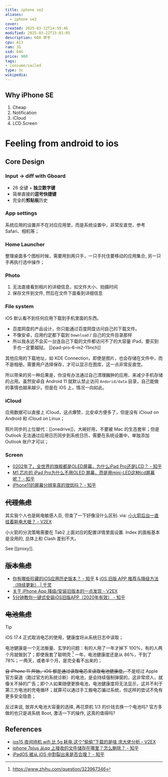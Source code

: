 ```yaml
---
title: iphone se2
aliases:
  - iphone se2
cover: 
created: 2025-03-22T14:59:46
modified: 2025-03-22T15:01:05
description: 600 转手
cpu: A13
ram: 3G
ssd: 64G
price: 900
tags: 
- consume/sailed
type: 3c
wikipedia:
---
```


## Why iPhone SE

1. Cheap
2. Notification
3. iCloud
4. LCD Screen


# Feeling from android to ios

## Core Design

### Input -> diff with Gboard

- 26 全键 + **独立数字键**
- 简单直接的**逗号快捷键**
- 完全的**剪贴板**历史

### App settings

系统应用的设置并不在对应应用里，而是系统设置中，非常反直觉，参考 Safari、相机等；

### Home Launcher

整理桌面多个图标时候，需要用到两只手，一只手托住要移动的应用集合, 另一只手再执行选中操作；

### Photo

1. 无法直接看到相片的详细信息，如文件大小、拍摄时间
2. 保存文件到文件, 然后在文件下面看到详细信息

### File system

iOS 默认看不到任何应用下载到手机里面的东西。

- 百度网盘的产品设计，你只能通过百度网盘访问自己的下载文件。
- 不像安卓，应用约定都下载到 `Download` / 自己的文件目录那样
- 所以我永远不会买一台连自己下载的文件都访问不了的大容量 iPad，要买到手也一定要越狱。 [[ipad-pro-6-m2-11inch]]

其他应用的下载地址，如 KDE Connection，即使是图片，也会存储在文件中，而不是相册。需要用户选择保存，才可以显示在图库，这一点非常反直觉。

所以带来的另一种后果是，你没有办法通过自己清理臃肿的应用，来减少手机存储的占用。虽然安卓自 Android 11 就默认禁止访问 `Andorid/data` 目录，自己能做的事情也越来越少。但是在 iOS 上，情况一向如此。

### iCloud

应用数据可以直接上 iCloud，这点爆赞，比安卓方便多了，但是没有 iCloud on Android 和 iCloud on Linux；

照片同步的上位替代：[[onedrive]]，大碗好用，不要被 Mac 的生态套牢；但是 Outlook 无法通过应用日历同步到系统日历，需要在系统设置中，单独添加 Outlook 账户才可以；

### Screen
- [0202年了，全世界的旗舰都是OLED屏幕，为什么iPad Pro还是LCD？ - 知乎](https://www.zhihu.com/question/423238095)
- [M1 芯片的 iPad Pro为什么不用OLED 屏幕，而是用mini-LED这种lcd屏幕呢？ - 知乎](https://www.zhihu.com/question/455830948)
- [iPhone11的屏幕分辨率真的很低吗？ - 知乎](https://www.zhihu.com/question/368566743)

## ~~代理焦虑~~

其实我个人也是耗电敏感人员, 但查了一下好像没什么区别. via: [小火箭后台一直挂着耗电大嚒？ - V2EX](https://v2ex.com/t/641714)

小火箭的分流策略需要在 Tab2 上面对应的配置详情里面设置. Index 的面板基本是没用的, 总体上和 Clash 差别不大。

See [[proxy]].

## ~~版本焦虑~~

- [你有哪些珍藏的iOS应用历史版本？ - 知乎](https://www.zhihu.com/question/444349056/answer/1736687688) & [iOS 旧版 APP 推荐与降级方法（持续更新） | 千灵](https://qianling.pw/ios-app/)
- [关于 iPhone App 降级/安装旧版本的一点发现 - V2EX](https://v2ex.com/t/854460)
- [5分钟教你一键式安装iOS旧版APP（2020年有效） - 知乎](https://zhuanlan.zhihu.com/p/42947889)

## ~~电池焦虑~~

> [!tip]
> iOS 17.4 正式取消电芯的使用，健康度将从系统日志中读取；

电池健康是一个无法衡量、玄学的问题：有的人用了一年才掉下 100%，有的人两个月就做到了；即使我套了聪明壳 [^kan-tou] 一年，电池健康度还是从 86%，干到了 78%；一两天，或者半个月，是完全看不出来的；

~~自 iPhone 11 开始，iOS 都是通过读取电芯来读取电池健康度。~~不是经过 Apple 官方渠道（跑过官方的系统诊断）的电池，是会持续强制弹窗的，这非常烦人，就像关不掉的广告；即个人如果随便更换电池，电池健康度将无法显示，这并不利于第三方电池的充电循环；就算可以通过手工搬电芯骗过系统，但这样的尝试不免有更多安全隐患；

反过来说, 放弃大电池大容量的选择, 再花原机 1/3 的价钱去换一个电池吗? 官方多做的也只是进系统 Boot, 激活一下的操作, 这真的值得吗?

## References

- [ios15 夜间待机 wifi 比 5g 耗电 这个“偷偷”下载的是啥 求大佬分析 - V2EX](https://v2ex.com/t/855434)
- [iphone 7plus 从qq 上接收的文件储存在哪里？怎么删除？ - 知乎](https://www.zhihu.com/question/53759855)
- [iPadOS 被从 iOS 中割裂出来是否合理？ - 知乎](https://www.zhihu.com/question/327998387)

[^kan-tou]: https://www.zhihu.com/question/323967346
